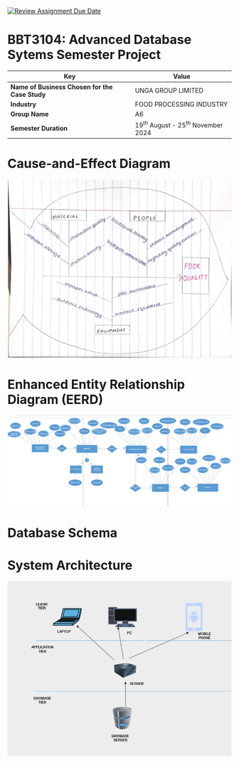 [![Review Assignment Due Date](https://classroom.github.com/assets/deadline-readme-button-22041afd0340ce965d47ae6ef1cefeee28c7c493a6346c4f15d667ab976d596c.svg)](https://classroom.github.com/a/fbNyN1as)
# BBT3104: Advanced Database Sytems Semester Project

| **Key**                                                               | Value                                                                                                                                                                              |
|---------------|---------------------------------------------------------|
| **Name of Business Chosen for the Case Study**                                                       | UNGA GROUP LIMITED |
| **Industry**                                                       | FOOD PROCESSING INDUSTRY |
| **Group Name**                                                               | A6 |
| **Semester Duration**                                                 | 19<sup>th</sup> August - 25<sup>th</sup> November 2024                                                                                                                       |

# Cause-and-Effect Diagram
![alt text](image.png)

# Enhanced Entity Relationship Diagram (EERD)
![alt text](<WhatsApp Image 2024-11-07 at 23.00.45_8cdb8169.jpg>)

# Database Schema


# System Architecture
![alt text](<WhatsApp Image 2024-11-07 at 17.23.36_93c1545c.jpg>)